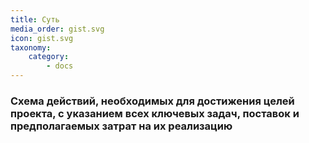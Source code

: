 ```yaml
---
title: Суть
media_order: gist.svg
icon: gist.svg
taxonomy:
    category:
        - docs
---
```


### Cхема действий, необходимых для достижения целей проекта, с указанием всех ключевых задач, поставок и предполагаемых затрат на их реализацию
